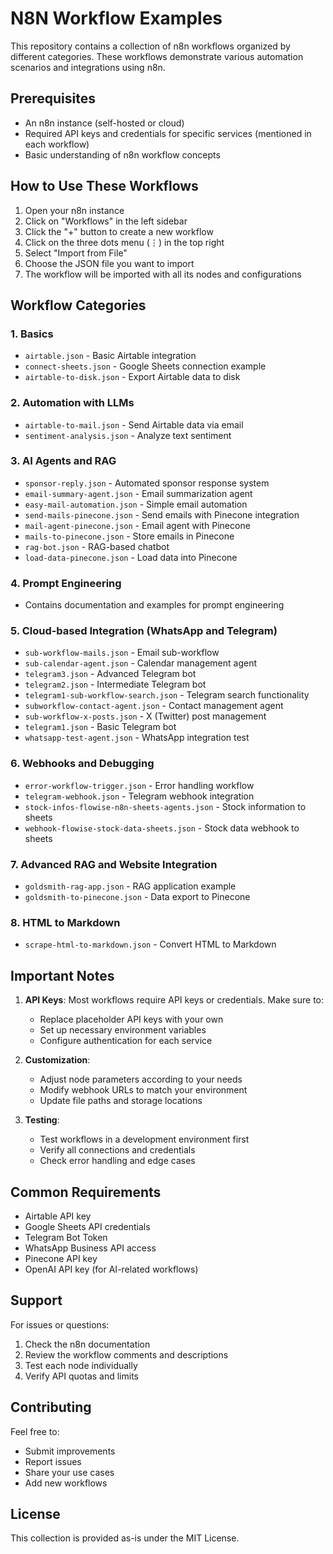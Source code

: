# N8N Workflow Examples

This repository contains a collection of n8n workflows organized by different categories. These workflows demonstrate various automation scenarios and integrations using n8n.

## Prerequisites

- An n8n instance (self-hosted or cloud)
- Required API keys and credentials for specific services (mentioned in each workflow)
- Basic understanding of n8n workflow concepts

## How to Use These Workflows

1. Open your n8n instance
2. Click on "Workflows" in the left sidebar
3. Click the "+" button to create a new workflow
4. Click on the three dots menu (⋮) in the top right
5. Select "Import from File"
6. Choose the JSON file you want to import
7. The workflow will be imported with all its nodes and configurations

## Workflow Categories

### 1. Basics
- `airtable.json` - Basic Airtable integration
- `connect-sheets.json` - Google Sheets connection example
- `airtable-to-disk.json` - Export Airtable data to disk

### 2. Automation with LLMs
- `airtable-to-mail.json` - Send Airtable data via email
- `sentiment-analysis.json` - Analyze text sentiment

### 3. AI Agents and RAG
- `sponsor-reply.json` - Automated sponsor response system
- `email-summary-agent.json` - Email summarization agent
- `easy-mail-automation.json` - Simple email automation
- `send-mails-pinecone.json` - Send emails with Pinecone integration
- `mail-agent-pinecone.json` - Email agent with Pinecone
- `mails-to-pinecone.json` - Store emails in Pinecone
- `rag-bot.json` - RAG-based chatbot
- `load-data-pinecone.json` - Load data into Pinecone

### 4. Prompt Engineering
- Contains documentation and examples for prompt engineering

### 5. Cloud-based Integration (WhatsApp and Telegram)
- `sub-workflow-mails.json` - Email sub-workflow
- `sub-calendar-agent.json` - Calendar management agent
- `telegram3.json` - Advanced Telegram bot
- `telegram2.json` - Intermediate Telegram bot
- `telegram1-sub-workflow-search.json` - Telegram search functionality
- `subworkflow-contact-agent.json` - Contact management agent
- `sub-workflow-x-posts.json` - X (Twitter) post management
- `telegram1.json` - Basic Telegram bot
- `whatsapp-test-agent.json` - WhatsApp integration test

### 6. Webhooks and Debugging
- `error-workflow-trigger.json` - Error handling workflow
- `telegram-webhook.json` - Telegram webhook integration
- `stock-infos-flowise-n8n-sheets-agents.json` - Stock information to sheets
- `webhook-flowise-stock-data-sheets.json` - Stock data webhook to sheets

### 7. Advanced RAG and Website Integration
- `goldsmith-rag-app.json` - RAG application example
- `goldsmith-to-pinecone.json` - Data export to Pinecone

### 8. HTML to Markdown
- `scrape-html-to-markdown.json` - Convert HTML to Markdown

## Important Notes

1. **API Keys**: Most workflows require API keys or credentials. Make sure to:
   - Replace placeholder API keys with your own
   - Set up necessary environment variables
   - Configure authentication for each service

2. **Customization**:
   - Adjust node parameters according to your needs
   - Modify webhook URLs to match your environment
   - Update file paths and storage locations

3. **Testing**:
   - Test workflows in a development environment first
   - Verify all connections and credentials
   - Check error handling and edge cases

## Common Requirements

- Airtable API key
- Google Sheets API credentials
- Telegram Bot Token
- WhatsApp Business API access
- Pinecone API key
- OpenAI API key (for AI-related workflows)

## Support

For issues or questions:
1. Check the n8n documentation
2. Review the workflow comments and descriptions
3. Test each node individually
4. Verify API quotas and limits

## Contributing

Feel free to:
- Submit improvements
- Report issues
- Share your use cases
- Add new workflows

## License

This collection is provided as-is under the MIT License. 